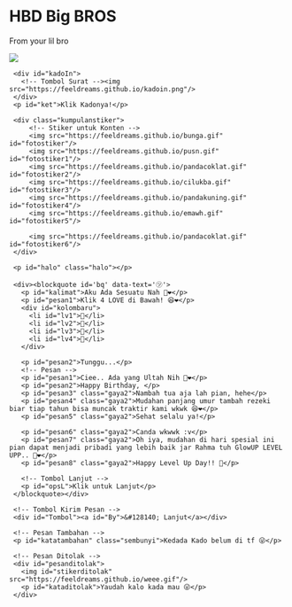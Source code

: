 # HBD Big BROS
From your lil bro
<html lang="id">
<meta charset='UTF-8'/><meta content='width=device-width, initial-scale=1, user-scalable=1, minimum-scale=1, maximum-scale=5' name='viewport'/><meta content='IE=edge' http-equiv='X-UA-Compatible'/> 
  
  <link rel="preconnect" href="https://fonts.googleapis.com">
  <link rel="preconnect" href="https://fonts.gstatic.com" crossorigin>
  <link href="https://fonts.googleapis.com/css2?family=Shippori+Antique:wght@400;700&display=swap" rel="stylesheet">
  <link href="https://fonts.googleapis.com/css2?family=Dancing+Script&display=swap" rel="stylesheet">

  <script src="https://cdn.jsdelivr.net/npm/sweetalert2@11.0.19/dist/sweetalert2.all.min.js"></script><link href="https://feeldreams.github.io/heihbd/style.css" rel="stylesheet" type="text/css" />
  <script src="https://unpkg.com/typeit@8.7.0/dist/index.umd.js"></script>
  <script src="https://kit.fontawesome.com/4f3ce16e3e.js" crossorigin="anonymous"></script>
  
<head>
<title>Happy Birthday</title>
<link rel="icon" type="image/x-icon" href="https://malasid.github.io/favicon.png">
<meta name="description" content="HTML Bucin Malas.id">
<!-- 
  Made with love by Rayys!
  
     Blog: https://PalingIT.com
     Instagram: @rayyarrr
     TikTok: @rayy4r
     Email: rayyar0703@gmail.com
     
  Thanks to all <3
-->
</head>
<body>
  
   <!-- Ganti Audio di sini -->
   <audio src="videoplayback (mp3cut.net).mp3" id="linkmp3" class="sembunyi"></audio>
   
   <div id="bodyblur">
     <!-- Wallpaper --><img src="https://feeldreams.github.io/wp9.jpg" id="wallpaper"/><div id="beneranblur"></div>
   </div>
   
   <div id='Content'>

     <div id="kadoIn">
       <!-- Tombol Surat --><img src="https://feeldreams.github.io/kadoin.png"/>
     </div>
     <p id="ket">Klik Kadonya!</p>

     <div class="kumpulanstiker">
         <!-- Stiker untuk Konten -->
         <img src="https://feeldreams.github.io/bunga.gif" id="fotostiker"/>
         <img src="https://feeldreams.github.io/pusn.gif" id="fotostiker1"/>
         <img src="https://feeldreams.github.io/pandacoklat.gif" id="fotostiker2"/>
         <img src="https://feeldreams.github.io/cilukba.gif" id="fotostiker3"/>
         <img src="https://feeldreams.github.io/pandakuning.gif" id="fotostiker4"/>
         <img src="https://feeldreams.github.io/emawh.gif" id="fotostiker5"/>
         
         <img src="https://feeldreams.github.io/pandacoklat.gif" id="fotostiker6"/>
     </div>
     
     <p id="halo" class="halo"></p>
     
     <div><blockquote id='bq' data-text='㋡'>
       <p id="kalimat">Aku Ada Sesuatu Nah 🤣❤️</p>
       <p id="pesan1">Klik 4 LOVE di Bawah! 😆❤️</p>
       <div id="kolombaru">
         <li id="lv1">🤍</li>
         <li id="lv2">🤍</li>
         <li id="lv3">🤍</li>
         <li id="lv4">🤍</li>
       </div>

       <p id="pesan2">Tunggu...</p>
       <!-- Pesan -->
       <p id="pesan1">Ciee.. Ada yang Ultah Nih 🤣❤️</p>
       <p id="pesan2">Happy Birthday, </p>
       <p id="pesan3" class="gaya2">Nambah tua aja lah pian, hehe</p>
       <p id="pesan4" class="gaya2">Mudahan panjang umur tambah rezeki biar tiap tahun bisa muncak traktir kami wkwk 😆❤️</p>
       <p id="pesan5" class="gaya2">Sehat selalu ya!</p>

       <p id="pesan6" class="gaya2">Canda wkwwk :v</p>
       <p id="pesan7" class="gaya2">Oh iya, mudahan di hari spesial ini pian dapat menjadi pribadi yang lebih baik jar Rahma tuh GlowUP LEVEL UPP.. 🥳❤️</p>
       <p id="pesan8" class="gaya2">Happy Level Up Day!! 🥳</p>

       <!-- Tombol Lanjut -->
       <p id="opsL">Klik untuk Lanjut</p>
     </blockquote></div>

     <!-- Tombol Kirim Pesan -->
     <div id="Tombol"><a id="By">&#128140; Lanjut</a></div>

     <!-- Pesan Tambahan -->
     <p id="katatambahan" class="sembunyi">Kedada Kado belum di tf 😜</p>
     
     <!-- Pesan Ditolak -->
     <div id="pesanditolak">
       <img id="stikerditolak" src="https://feeldreams.github.io/weee.gif"/>
       <p id="kataditolak">Yaudah kalo kada mau 😜</p>
     </div>

   </div>

<script>
  const body = document.querySelector("body");const swalst = Swal.mixin({timer: 2300, allowOutsideClick: false, showConfirmButton: false, timerProgressBar: true, imageHeight: 90,}); audio = new Audio('' + linkmp3.src); ftganti=0;fungsi=0;fungsiAwal=0;deffotostiker=fotostiker.src;function berjatuhan() {const heart = document.createElement("div"); heart.className = "fas fa-snowflake"; heart.style.left = (Math.random() * 90)+"vw"; heart.style.animationDuration = (Math.random()*3)+2+"s"; body.appendChild(heart);} setInterval(function name(params) {var heartArr = document.querySelectorAll(".fa-snowflake"); if (heartArr.length > 100) {heartArr[0].remove()}},100);Content.style = "opacity:1;margin-top:16vh"; const swals = Swal.mixin({allowOutsideClick: false, cancelButtonColor: '#FF0040', imageHeight: 80,}); 
  
  document.getElementById("kadoIn").onclick = function() {if(fungsiAwal==0){audio.play();fungsiAwal=1;kadoIn.style="transition:all .8s ease;transform:scale(10);opacity:0";wallpaper.style="transform: scale(1.5);";ket.style="display:none";setTimeout(initengahan,300);setTimeout(inipesan,500)}}
  
  async function inipesan(){
    var { value: nama } = await swals.fire({
           title: 'Masukin Nama Ulfa', input: 'text',
       });
       if(nama && nama.length < 11){
         window.nama = nama;
         vketikhalo="Hai, " + nama + " ✨";
         mulainama();
         } else {
           await swals.fire('Ups!', 'Nama tidak boleh kosong atau lebih dari 10 karakter, ya!');inipesan();
    }
  }

  //Variable Pertanyaan Akhir
  var tanya = 'Handak Kado kada? 😶❤️';
  var opstanya = 'Ayo jawab 😆';
  var tompositif = 'Mau';
  var tomnegatif = 'kada';
    
    async function menuju(){pesanwhatsapp = "Makasii udah ngucapin " + nama + " ultah ><";await swals.fire('OK!', 'Kirim jawabannya ke WA, lah!', 'success');window.location = "https://api.whatsapp.com/send?phone=&text=" + pesanwhatsapp;}
</script>
<script src="https://malasid.github.io/html/hbd.js"></script>
<!-- Sampai Sini -->
</body>
  </html>

